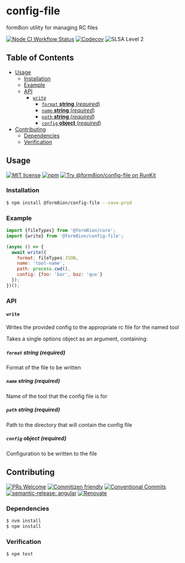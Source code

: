 # config-file

form8ion utility for managing RC files

<!--status-badges start -->

[![Node CI Workflow Status][github-actions-ci-badge]][github-actions-ci-link]
[![Codecov][coverage-badge]][coverage-link]
![SLSA Level 2][slsa-badge]

<!--status-badges end -->

## Table of Contents

* [Usage](#usage)
  * [Installation](#installation)
  * [Example](#example)
  * [API](#api)
    * [`write`](#write)
      * [`format` __string__ (_required_)](#format-string-required)
      * [`name` __string__ (_required_)](#name-string-required)
      * [`path` __string__ (_required_)](#path-string-required)
      * [`config` __object__ (_required_)](#config-object-required)
* [Contributing](#contributing)
  * [Dependencies](#dependencies)
  * [Verification](#verification)

## Usage

<!--consumer-badges start -->

[![MIT license][license-badge]][license-link]
[![npm][npm-badge]][npm-link]
[![Try @form8ion/config-file on RunKit][runkit-badge]][runkit-link]

<!--consumer-badges end -->

### Installation

```sh
$ npm install @form8ion/config-file --save-prod
```

### Example

```javascript
import {fileTypes} from '@form8ion/core';
import {write} from '@form8ion/config-file';
```

```javascript
(async () => {
  await write({
    format: fileTypes.JSON,
    name: 'tool-name',
    path: process.cwd(),
    config: {foo: 'bar', baz: 'qux'}
  });
})();
```

### API

#### `write`

Writes the provided config to the appropriate rc file for the named tool

Takes a single options object as an argument, containing:

##### `format` __string__ (_required_)

Format of the file to be written

##### `name` __string__ (_required_)

Name of the tool that the config file is for

##### `path` __string__ (_required_)

Path to the directory that will contain the config file

##### `config` __object__ (_required_)

Configuration to be written to the file

## Contributing

<!--contribution-badges start -->

[![PRs Welcome][PRs-badge]][PRs-link]
[![Commitizen friendly][commitizen-badge]][commitizen-link]
[![Conventional Commits][commit-convention-badge]][commit-convention-link]
[![semantic-release: angular][semantic-release-badge]][semantic-release-link]
[![Renovate][renovate-badge]][renovate-link]

<!--contribution-badges end -->

### Dependencies

```sh
$ nvm install
$ npm install
```

### Verification

```sh
$ npm test
```

[PRs-link]: http://makeapullrequest.com

[PRs-badge]: https://img.shields.io/badge/PRs-welcome-brightgreen.svg

[commitizen-link]: http://commitizen.github.io/cz-cli/

[commitizen-badge]: https://img.shields.io/badge/commitizen-friendly-brightgreen.svg

[commit-convention-link]: https://conventionalcommits.org

[commit-convention-badge]: https://img.shields.io/badge/Conventional%20Commits-1.0.0-yellow.svg

[semantic-release-link]: https://github.com/semantic-release/semantic-release

[semantic-release-badge]: https://img.shields.io/badge/semantic--release-angular-e10079?logo=semantic-release

[renovate-link]: https://renovatebot.com

[renovate-badge]: https://img.shields.io/badge/renovate-enabled-brightgreen.svg?logo=renovatebot

[github-actions-ci-link]: https://github.com/form8ion/config-file/actions?query=workflow%3A%22Node.js+CI%22+branch%3Amaster

[github-actions-ci-badge]: https://img.shields.io/github/actions/workflow/status/form8ion/config-file/node-ci.yml.svg?branch=master&logo=github

[coverage-link]: https://codecov.io/github/form8ion/config-file

[coverage-badge]: https://img.shields.io/codecov/c/github/form8ion/config-file?logo=codecov

[license-link]: LICENSE

[license-badge]: https://img.shields.io/github/license/form8ion/config-file.svg?logo=opensourceinitiative

[npm-link]: https://www.npmjs.com/package/@form8ion/config-file

[npm-badge]: https://img.shields.io/npm/v/@form8ion/config-file?logo=npm

[runkit-link]: https://npm.runkit.com/@form8ion/config-file

[runkit-badge]: https://badge.runkitcdn.com/@form8ion/config-file.svg

[slsa-badge]: https://slsa.dev/images/gh-badge-level2.svg

